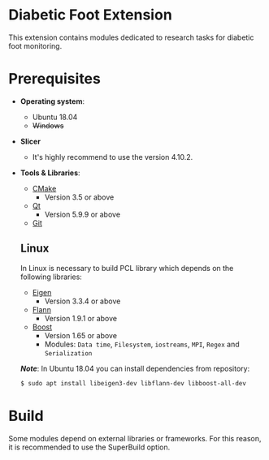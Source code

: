 # Diabetic Foot Extension

This extension contains modules dedicated to research tasks for diabetic foot monitoring. 

# Prerequisites

* **Operating system**:
    * Ubuntu 18.04
    * ~~Windows~~

* **Slicer**
    * It's highly recommend to use the version 4.10.2.

* **Tools & Libraries**:
    * [CMake](http://cmake.org/cmake/resources/software.html)
        * Version 3.5 or above
    * [Qt](https://www.qt.io/download)
        * Version 5.9.9 or above
    * [Git](http://git-scm.com/downloads) 
    
    ## Linux
    In Linux is necessary to build PCL library which depends on the following libraries:
    * [Eigen](https://eigen.tuxfamily.org/dox/GettingStarted.html)
        * Version 3.3.4 or above
    * [Flann](https://github.com/ahojnnes/flann)
        * Version 1.9.1 or above
    * [Boost](...)
        * Version 1.65 or above
        * Modules: `Data time`, `Filesystem`, `iostreams`, `MPI`, `Regex` and `Serialization` 
    
    ***Note***: In Ubuntu 18.04 you can install dependencies from repository:
    ``` Bash
    $ sudo apt install libeigen3-dev libflann-dev libboost-all-dev
    ```


# Build 

Some modules depend on external libraries or frameworks. For this reason, it is recommended to use the SuperBuild option.